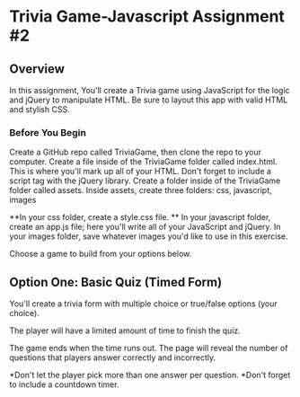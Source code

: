 # Trivia Game-Javascript Assignment #2

## Overview

In this assignment, You'll create a Trivia game using JavaScript for the logic and jQuery to manipulate HTML. Be sure to layout this app with valid HTML and stylish CSS.

### Before You Begin


Create a GitHub repo called TriviaGame, then clone the repo to your computer.
Create a file inside of the TriviaGame folder called index.html. This is where you'll mark up all of your HTML.
Don't forget to include a script tag with the jQuery library.
Create a folder inside of the TriviaGame folder called assets.
Inside assets, create three folders: css, javascript, images



**In your css folder, create a style.css file. **
In your javascript folder, create an app.js file; here you'll write all of your JavaScript and jQuery.
In your images folder, save whatever images you'd like to use in this exercise.



Choose a game to build from your options below. 



## Option One: Basic Quiz (Timed Form)




You'll create a trivia form with multiple choice or true/false options (your choice).

The player will have a limited amount of time to finish the quiz. 


The game ends when the time runs out. The page will reveal the number of questions that players answer correctly and incorrectly.


*Don't let the player pick more than one answer per question.
*Don't forget to include a countdown timer.
